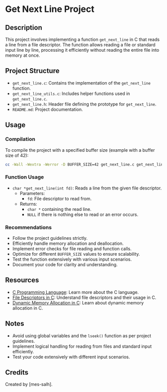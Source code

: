 # Get Next Line Project

## Description

This project involves implementing a function `get_next_line` in C that reads a line from a file descriptor. The function allows reading a file or standard input line by line, processing it efficiently without reading the entire file into memory at once.

## Project Structure

- `get_next_line.c`: Contains the implementation of the `get_next_line` function.
- `get_next_line_utils.c`: Includes helper functions used in `get_next_line.c`.
- `get_next_line.h`: Header file defining the prototype for `get_next_line`.
- `README.md`: Project documentation.

## Usage

### Compilation

To compile the project with a specified buffer size (example with a buffer size of 42):

```bash
cc -Wall -Wextra -Werror -D BUFFER_SIZE=42 get_next_line.c get_next_line_utils.c <additional_files>.c
```
### Function Usage

- `char *get_next_line(int fd)`: Reads a line from the given file descriptor.
  - Parameters:
    - `fd`: File descriptor to read from.
  - Returns:
    - `char *` containing the read line.
    - `NULL` if there is nothing else to read or an error occurs.

### Recommendations

- Follow the project guidelines strictly.
- Efficiently handle memory allocation and deallocation.
- Implement error checks for file reading and function calls.
- Optimize for different `BUFFER_SIZE` values to ensure scalability.
- Test the function extensively with various input scenarios.
- Document your code for clarity and understanding.

## Resources

- [C Programming Language](https://en.wikipedia.org/wiki/C_(programming_language)): Learn more about the C language.
- [File Descriptors in C](https://www.geeksforgeeks.org/file-descriptors-in-c/): Understand file descriptors and their usage in C.
- [Dynamic Memory Allocation in C](https://www.geeksforgeeks.org/dynamic-memory-allocation-in-c-using-malloc-calloc-free-and-realloc/): Learn about dynamic memory allocation in C.

## Notes

- Avoid using global variables and the `lseek()` function as per project guidelines.
- Implement logical handling for reading from files and standard input efficiently.
- Test your code extensively with different input scenarios.

## Credits

Created by [mes-salh].

